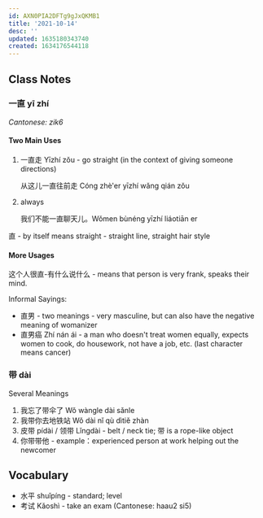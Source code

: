 ```yaml
---
id: AXN0PIA2DFTg9gJxQKMB1
title: '2021-10-14'
desc: ''
updated: 1635180343740
created: 1634176544118
---
```


## Class Notes

### 一直 yī zhí

_Cantonese: zik6_

#### Two Main Uses

1. 一直走  Yīzhí zǒu - go straight (in the context of giving someone directions)

    从这儿一直往前走 Cóng zhè'er yīzhí wǎng qián zǒu

1. always

    我们不能一直聊天儿。Wǒmen bùnéng yīzhí liáotiān er

直 - by itself means straight - straight line, straight hair style

#### More Usages

这个人很直-有什么说什么 - means that person is very frank, speaks their mind.

Informal Sayings:
- 直男 - two meanings - very masculine, but can also have the negative meaning of womanizer
- 直男癌 Zhí nán ái - a man who doesn't treat women equally, expects women to cook, do housework, not have a job, etc. (last character means cancer)

### 带 dài

Several Meanings

1. 我忘了带伞了 Wǒ wàngle dài sǎnle
1. 我带你去地铁站 Wǒ dài nǐ qù dìtiě zhàn
1. 皮带 pídài / 领带 Lǐngdài - belt / neck tie; 带 is a rope-like object
1. 你带带他 - example：experienced person at work helping out the newcomer

## Vocabulary

- 水平 shuǐpíng - standard; level
- 考试 Kǎoshì - take an exam (Cantonese: haau2 si5)

